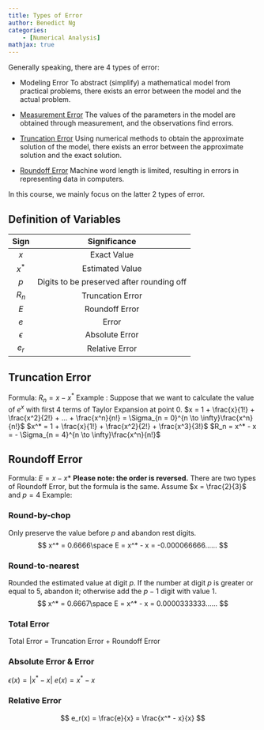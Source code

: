 ```yaml
---
title: Types of Error
author: Benedict Ng
categories:
	- [Numerical Analysis]
mathjax: true
---
```

Generally speaking, there are 4 types of error:

- Modeling Error
To abstract (simplify) a mathematical model from practical
problems, there exists an error between the model and the
actual problem.

- [Measurement Error](https://en.wikipedia.org/wiki/Observational_error)
The values of the parameters in the model are obtained
through measurement, and the observations find errors.

- [Truncation Error](https://en.wikipedia.org/wiki/Truncation_error)
Using numerical methods to obtain the approximate solution of
the model, there exists an error between the approximate solution
and the exact solution.

- [Roundoff Error](https://en.wikipedia.org/wiki/Round-off_error) 
Machine word length is limited, resulting in errors in
representing data in computers.

In this course, we mainly focus on the latter 2 types of error.

## Definition of Variables

| Sign      | Significance                              |
| :-:       | :-:                                       |
| $x$       | Exact Value                               |
| $x^*$     | Estimated Value                           |
| $p$       | Digits to be preserved after rounding off |
| $R_n$     | Truncation Error                          |
| $E$       | Roundoff Error                            |
| $e$       | Error                                     |
| $\epsilon$| Absolute Error                            |
| $e_r$     | Relative Error                            |
## Truncation Error

Formula: $R_n = x - x^*$
Example :
Suppose that we want to calculate the value of $e^x$ with first 4 terms of Taylor Expansion at point 0.
$x = 1 + \frac{x}{1!} + \frac{x^2}{2!} + ... + \frac{x^n}{n!} = \Sigma_{n = 0}^{n \to \infty}\frac{x^n}{n!}$
$x^* = 1 + \frac{x}{1!} + \frac{x^2}{2!} + \frac{x^3}{3!}$
$R_n = x^* - x = - \Sigma_{n = 4}^{n \to \infty}\frac{x^n}{n!}$

## Roundoff Error

Formula: $E = x - x*$ **Please note: the order is reversed.**
There are two types of Roundoff Error, but the formula is the same. Assume $x = \frac{2}{3}$ and $p=4$
Example:

### Round-by-chop

Only preserve the value before $p$ and abandon rest digits.
$$
x^* = 0.6666\space E = x^* - x = -0.000066666......
$$

### Round-to-nearest

Rounded the estimated value at digit $p$. If the number at digit $p$ is greater or equal to 5, abandon it; otherwise add the $p-1$ digit with value 1.
$$
x^* = 0.6667\space E = x^* - x = 0.0000333333......
$$

### Total Error

Total Error = Truncation Error + Roundoff Error

### Absolute Error & Error

$\epsilon(x) = |x^* - x|$
$e(x) = x^* - x$

### Relative Error

$$
e_r(x) = \frac{e}{x} = \frac{x^* - x}{x}
$$
